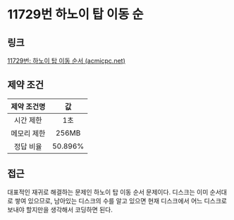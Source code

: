 # 11729번 하노이 탑 이동 순

## 링크

[11729번: 하노이 탑 이동 순서 (acmicpc.net)](https://www.acmicpc.net/problem/11729)

## 제약 조건

| 제약 조건명 |   값    |
| :---------: | :-----: |
|  시간 제한  |   1초   |
| 메모리 제한 |  256MB  |
|  정답 비율  | 50.896% |

## 접근

대표적인 재귀로 해결하는 문제인 하노이 탑 이동 순서 문제이다. 디스크는 이미 순서대로 쌓여 있으므로, 남아있는 디스크의 수를 알고 있으면 현재 디스크에서 어느 디스크로 보내야 할지만을 생각해서 코딩하면 된다.

